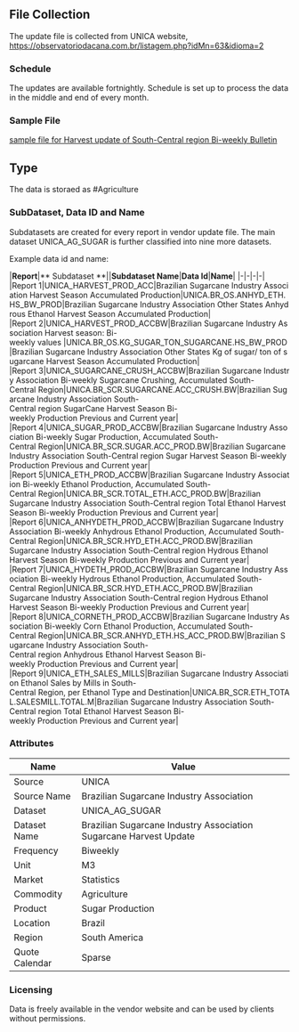 ## File Collection

The update file is collected from UNICA website, https://observatoriodacana.com.br/listagem.php?idMn=63&idioma=2

### Schedule

The updates are available fortnightly. Schedule is set up to process the data in the middle and end of every month.

### Sample File

[sample file for Harvest update of South-Central region Bi-weekly Bulletin](pathname:///file-samples/1c63c3b100dba1a4eec786cdab90bed3.pdf)

## Type

The data is storaed as #Agriculture

### SubDataset, Data ID and Name

Subdatasets are created for every report in vendor update file. The main dataset UNICA_AG_SUGAR is further classified into nine more datasets.

Example data id and name:

|**Report**|** Subdataset **||**Subdataset Name**|**Data Id**|**Name**|
|-|-|-|-|
|Report 1|UNICA_HARVEST_PROD_ACC|Brazilian Sugarcane Industry Association Harvest Season Accumulated Production|UNICA.BR_OS.ANHYD_ETH.HS_BW_PROD|Brazilian Sugarcane Industry Association Other States Anhydrous Ethanol Harvest Season Accumulated Production|
|Report 2|UNICA_HARVEST_PROD_ACCBW|Brazilian Sugarcane Industry Association Harvest season: Bi-weekly values |UNICA.BR_OS.KG_SUGAR_TON_SUGARCANE.HS_BW_PROD|Brazilian Sugarcane Industry Association Other States Kg of sugar/ ton of sugarcane Harvest Season Accumulated Production|
|Report 3|UNICA_SUGARCANE_CRUSH_ACCBW|Brazilian Sugarcane Industry Association Bi-weekly Sugarcane Crushing, Accumulated South-Central Region|UNICA.BR_SCR.SUGARCANE.ACC_CRUSH.BW|Brazilian Sugarcane Industry Association South-Central region SugarCane Harvest Season Bi-weekly Production Previous and Current year|
|Report 4|UNICA_SUGAR_PROD_ACCBW|Brazilian Sugarcane Industry Association Bi-weekly Sugar Production, Accumulated South-Central Region|UNICA.BR_SCR.SUGAR.ACC_PROD.BW|Brazilian Sugarcane Industry Association South-Central region Sugar Harvest Season Bi-weekly Production Previous and Current year|
|Report 5|UNICA_ETH_PROD_ACCBW|Brazilian Sugarcane Industry Association Bi-weekly Ethanol Production, Accumulated South-Central Region|UNICA.BR_SCR.TOTAL_ETH.ACC_PROD.BW|Brazilian Sugarcane Industry Association South-Central region Total Ethanol Harvest Season Bi-weekly Production Previous and Current year|
|Report 6|UNICA_ANHYDETH_PROD_ACCBW|Brazilian Sugarcane Industry Association Bi-weekly Anhydrous Ethanol Production, Accumulated South-Central Region|UNICA.BR_SCR.HYD_ETH.ACC_PROD.BW|Brazilian Sugarcane Industry Association South-Central region Hydrous Ethanol Harvest Season Bi-weekly Production Previous and Current year|
|Report 7|UNICA_HYDETH_PROD_ACCBW|Brazilian Sugarcane Industry Association Bi-weekly Hydrous Ethanol Production, Accumulated South-Central Region|UNICA.BR_SCR.HYD_ETH.ACC_PROD.BW|Brazilian Sugarcane Industry Association South-Central region Hydrous Ethanol Harvest Season Bi-weekly Production Previous and Current year|
|Report 8|UNICA_CORNETH_PROD_ACCBW|Brazilian Sugarcane Industry Association Bi-weekly Corn Ethanol Production, Accumulated South-Central Region|UNICA.BR_SCR.ANHYD_ETH.HS_ACC_PROD.BW|Brazilian Sugarcane Industry Association South-Central region Anhydrous Ethanol Harvest Season Bi-weekly Production Previous and Current year|
|Report 9|UNICA_ETH_SALES_MILLS|Brazilian Sugarcane Industry Association Ethanol Sales by Mills in South-Central Region, per Ethanol Type and Destination|UNICA.BR_SCR.ETH_TOTAL.SALESMILL.TOTAL.M|Brazilian Sugarcane Industry Association South-Central region Total Ethanol Harvest Season Bi-weekly Production Previous and Current year|

### Attributes

|Name|Value|
|-|-|
|Source|UNICA|
|Source Name|Brazilian Sugarcane Industry Association|
|Dataset|UNICA_AG_SUGAR|
|Dataset Name|Brazilian Sugarcane Industry Association Sugarcane Harvest Update|
|Frequency|Biweekly|
|Unit|M3|
|Market|Statistics|
|Commodity|Agriculture|
|Product|Sugar Production|
|Location|Brazil|
|Region|South America|
|Quote Calendar|Sparse|

### Licensing

Data is freely available in the vendor website and can be used by clients without permissions.